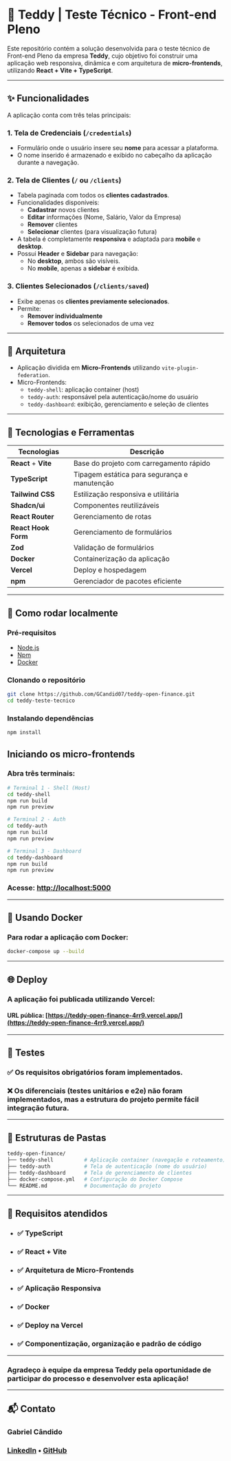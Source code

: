 # 🧸 Teddy | Teste Técnico - Front-end Pleno

Este repositório contém a solução desenvolvida para o teste técnico de Front-end Pleno da empresa **Teddy**, cujo objetivo foi construir uma aplicação web responsiva, dinâmica e com arquitetura de **micro-frontends**, utilizando **React + Vite + TypeScript**.

---

## ✨ Funcionalidades

A aplicação conta com três telas principais:

### 1. **Tela de Credenciais (`/credentials`)**
- Formulário onde o usuário insere seu **nome** para acessar a plataforma.
- O nome inserido é armazenado e exibido no cabeçalho da aplicação durante a navegação.

### 2. **Tela de Clientes (`/` ou `/clients`)**
- Tabela paginada com todos os **clientes cadastrados**.
- Funcionalidades disponíveis:
  - **Cadastrar** novos clientes
  - **Editar** informações (Nome, Salário, Valor da Empresa)
  - **Remover** clientes
  - **Selecionar** clientes (para visualização futura)
- A tabela é completamente **responsiva** e adaptada para **mobile** e **desktop**.
- Possui **Header** e **Sidebar** para navegação:
  - No **desktop**, ambos são visíveis.
  - No **mobile**, apenas a **sidebar** é exibida.

### 3. **Clientes Selecionados (`/clients/saved`)**
- Exibe apenas os **clientes previamente selecionados**.
- Permite:
  - **Remover individualmente**
  - **Remover todos** os selecionados de uma vez

---

## 🧱 Arquitetura

- Aplicação dividida em **Micro-Frontends** utilizando `vite-plugin-federation`.
- Micro-Frontends:
  - `teddy-shell`: aplicação container (host)
  - `teddy-auth`: responsável pela autenticação/nome do usuário
  - `teddy-dashboard`: exibição, gerenciamento e seleção de clientes

---

## 🧪 Tecnologias e Ferramentas

| Tecnologias | Descrição |
|-------------|-----------|
| **React** + **Vite** | Base do projeto com carregamento rápido |
| **TypeScript** | Tipagem estática para segurança e manutenção |
| **Tailwind CSS** | Estilização responsiva e utilitária |
| **Shadcn/ui** | Componentes reutilizáveis |
| **React Router** | Gerenciamento de rotas |
| **React Hook Form** | Gerenciamento de formulários |
| **Zod** | Validação de formulários |
| **Docker** | Containerização da aplicação |
| **Vercel** | Deploy e hospedagem |
| **npm** | Gerenciador de pacotes eficiente |

---

## 🚀 Como rodar localmente

### Pré-requisitos
- [Node.js](https://nodejs.org)
- [Npm](https://www.npmjs.com/)
- [Docker](https://www.docker.com/)

### Clonando o repositório
```bash
git clone https://github.com/GCandid07/teddy-open-finance.git
cd teddy-teste-tecnico
```
### Instalando dependências
```bash
npm install
```

## Iniciando os micro-frontends
### Abra três terminais:
```bash
# Terminal 1 - Shell (Host)
cd teddy-shell
npm run build
npm run preview

# Terminal 2 - Auth
cd teddy-auth
npm run build
npm run preview

# Terminal 3 - Dashboard
cd teddy-dashboard
npm run build
npm run preview
```

### Acesse: [http://localhost:5000](http://localhost:5000)

---

## 🐳 Usando Docker
### Para rodar a aplicação com Docker:
```bash
docker-compose up --build
```

---

## 🌐 Deploy

### A aplicação foi publicada utilizando Vercel:

#### URL pública: [https://teddy-open-finance-4rr9.vercel.app/](https://teddy-open-finance-4rr9.vercel.app/)

---

## 🧪 Testes

### ✅ Os requisitos obrigatórios foram implementados.

### ❌ Os diferenciais (testes unitários e e2e) não foram implementados, mas a estrutura do projeto permite fácil integração futura.

---

## 📁 Estruturas de Pastas

```bash
teddy-open-finance/
├── teddy-shell          # Aplicação container (navegação e roteamento)
├── teddy-auth           # Tela de autenticação (nome do usuário)
├── teddy-dashboard      # Tela de gerenciamento de clientes
├── docker-compose.yml   # Configuração do Docker Compose
└── README.md            # Documentação do projeto
```

---

## 🧠 Requisitos atendidos

- ### ✅ TypeScript
- ### ✅ React + Vite
- ### ✅ Arquitetura de Micro-Frontends
- ### ✅ Aplicação Responsiva
- ### ✅ Docker
- ### ✅ Deploy na Vercel
- ### ✅ Componentização, organização e padrão de código

---

### Agradeço à equipe da empresa Teddy pela oportunidade de participar do processo e desenvolver esta aplicação!

---

## 📬 Contato
### Gabriel Cândido
### [LinkedIn](https://www.linkedin.com/in/gabriel-c%C3%A2ndido-9998a2219/) • [GitHub](https://github.com/GCandid07)

